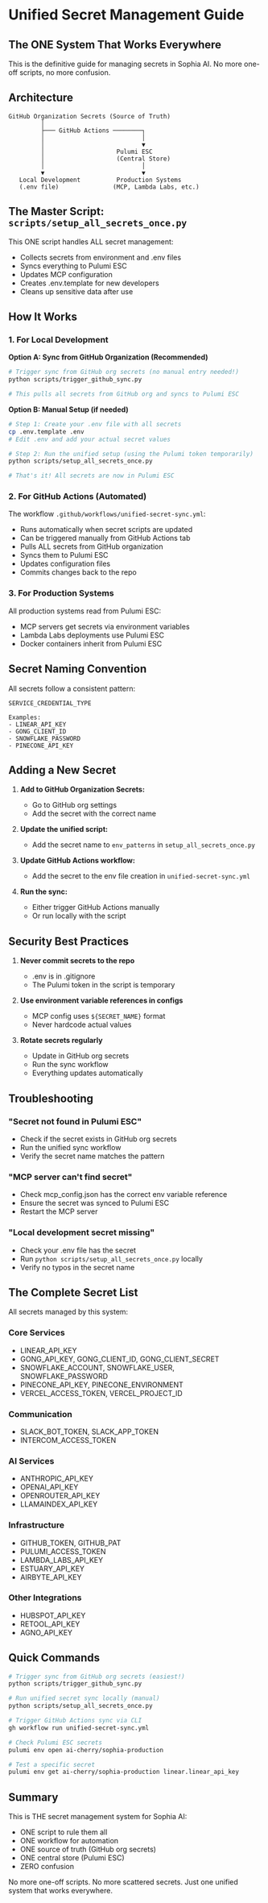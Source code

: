 # Unified Secret Management Guide

## The ONE System That Works Everywhere

This is the definitive guide for managing secrets in Sophia AI. No more one-off scripts, no more confusion.

## Architecture

```
GitHub Organization Secrets (Source of Truth)
         │
         ├─── GitHub Actions ────────┐
         │                           │
         │                           ▼
         │                    Pulumi ESC
         │                    (Central Store)
         │                           │
         ▼                           ▼
   Local Development          Production Systems
   (.env file)               (MCP, Lambda Labs, etc.)
```

## The Master Script: `scripts/setup_all_secrets_once.py`

This ONE script handles ALL secret management:
- Collects secrets from environment and .env files
- Syncs everything to Pulumi ESC
- Updates MCP configuration
- Creates .env.template for new developers
- Cleans up sensitive data after use

## How It Works

### 1. For Local Development

**Option A: Sync from GitHub Organization (Recommended)**
```bash
# Trigger sync from GitHub org secrets (no manual entry needed!)
python scripts/trigger_github_sync.py

# This pulls all secrets from GitHub org and syncs to Pulumi ESC
```

**Option B: Manual Setup (if needed)**
```bash
# Step 1: Create your .env file with all secrets
cp .env.template .env
# Edit .env and add your actual secret values

# Step 2: Run the unified setup (using the Pulumi token temporarily)
python scripts/setup_all_secrets_once.py

# That's it! All secrets are now in Pulumi ESC
```

### 2. For GitHub Actions (Automated)

The workflow `.github/workflows/unified-secret-sync.yml`:
- Runs automatically when secret scripts are updated
- Can be triggered manually from GitHub Actions tab
- Pulls ALL secrets from GitHub organization
- Syncs them to Pulumi ESC
- Updates configuration files
- Commits changes back to the repo

### 3. For Production Systems

All production systems read from Pulumi ESC:
- MCP servers get secrets via environment variables
- Lambda Labs deployments use Pulumi ESC
- Docker containers inherit from Pulumi ESC

## Secret Naming Convention

All secrets follow a consistent pattern:

```
SERVICE_CREDENTIAL_TYPE

Examples:
- LINEAR_API_KEY
- GONG_CLIENT_ID
- SNOWFLAKE_PASSWORD
- PINECONE_API_KEY
```

## Adding a New Secret

1. **Add to GitHub Organization Secrets:**
   - Go to GitHub org settings
   - Add the secret with the correct name

2. **Update the unified script:**
   - Add the secret name to `env_patterns` in `setup_all_secrets_once.py`

3. **Update GitHub Actions workflow:**
   - Add the secret to the env file creation in `unified-secret-sync.yml`

4. **Run the sync:**
   - Either trigger GitHub Actions manually
   - Or run locally with the script

## Security Best Practices

1. **Never commit secrets to the repo**
   - .env is in .gitignore
   - The Pulumi token in the script is temporary

2. **Use environment variable references in configs**
   - MCP config uses `${SECRET_NAME}` format
   - Never hardcode actual values

3. **Rotate secrets regularly**
   - Update in GitHub org secrets
   - Run the sync workflow
   - Everything updates automatically

## Troubleshooting

### "Secret not found in Pulumi ESC"
- Check if the secret exists in GitHub org secrets
- Run the unified sync workflow
- Verify the secret name matches the pattern

### "MCP server can't find secret"
- Check mcp_config.json has the correct env variable reference
- Ensure the secret was synced to Pulumi ESC
- Restart the MCP server

### "Local development secret missing"
- Check your .env file has the secret
- Run `python scripts/setup_all_secrets_once.py` locally
- Verify no typos in the secret name

## The Complete Secret List

All secrets managed by this system:

### Core Services
- LINEAR_API_KEY
- GONG_API_KEY, GONG_CLIENT_ID, GONG_CLIENT_SECRET
- SNOWFLAKE_ACCOUNT, SNOWFLAKE_USER, SNOWFLAKE_PASSWORD
- PINECONE_API_KEY, PINECONE_ENVIRONMENT
- VERCEL_ACCESS_TOKEN, VERCEL_PROJECT_ID

### Communication
- SLACK_BOT_TOKEN, SLACK_APP_TOKEN
- INTERCOM_ACCESS_TOKEN

### AI Services
- ANTHROPIC_API_KEY
- OPENAI_API_KEY
- OPENROUTER_API_KEY
- LLAMAINDEX_API_KEY

### Infrastructure
- GITHUB_TOKEN, GITHUB_PAT
- PULUMI_ACCESS_TOKEN
- LAMBDA_LABS_API_KEY
- ESTUARY_API_KEY
- AIRBYTE_API_KEY

### Other Integrations
- HUBSPOT_API_KEY
- RETOOL_API_KEY
- AGNO_API_KEY

## Quick Commands

```bash
# Trigger sync from GitHub org secrets (easiest!)
python scripts/trigger_github_sync.py

# Run unified secret sync locally (manual)
python scripts/setup_all_secrets_once.py

# Trigger GitHub Actions sync via CLI
gh workflow run unified-secret-sync.yml

# Check Pulumi ESC secrets
pulumi env open ai-cherry/sophia-production

# Test a specific secret
pulumi env get ai-cherry/sophia-production linear.linear_api_key
```

## Summary

This is THE secret management system for Sophia AI:
- ONE script to rule them all
- ONE workflow for automation
- ONE source of truth (GitHub org secrets)
- ONE central store (Pulumi ESC)
- ZERO confusion

No more one-off scripts. No more scattered secrets. Just one unified system that works everywhere.
